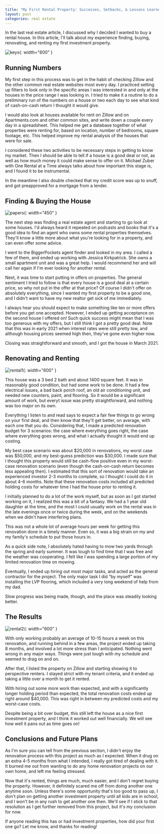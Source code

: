 ```yaml
---
title: "My First Rental Property: Successes, Setbacks, & Lessons Learned"
layout: post
categories: real estate
---
```


In the last real estate article, I discussed why I decided I wanted to buy a rental house. In this article, I'll talk about my experience finding, buying, renovating, and renting my first investment property.



![keys](/testpreviewsite/assets/keys.jpg){: width="600" }

## Running Numbers
My first step in this process was to get in the habit of checking Zillow and the other common real estate websites most every day. I practiced setting up filters to look only in the specific areas I was interested in and only at the houses in the price range I was looking in. I tried to make it a routine to do a preliminary run of the numbers on a house or two each day to see what kind of cash-on-cash return I thought it would give.

I would also look at houses available for rent on Zillow and on Apartments.com and other common sites, and write down a couple every day in a spreadsheet. This helped me get a database together of what properties were renting for, based on location, number of bedrooms, square footage, etc. This helped improve my rental analysis of the houses that were for sale.

I considered these two activities to be necessary steps in getting to know my market. Then I should be able to tell if a house is a good deal or not, as well as how much money it could make sense to offer on it. Michael Zuber with One Rental at a Time always talks about how important this stage is, and I found it to be instrumental.

In the meantime I also double checked that my credit score was up to snuff, and got preapproved for a mortgage from a lender.

## Finding & Buying the House
![papers](/testpreviewsite/assets/sign_papers.jpg){: width="450" }

The next step was finding a real estate agent and starting to go look at some houses. I'd always heard it repeated on podcasts and books that it's a good idea to find an agent who owns some rental properties themselves. They'll know a little more about what you're looking for in a property, and can even offer some advice.

I went to the BiggerPockets agent finder and looked in my area. I called a few of them, and ended up working with Jessica Kirkpatrick. She owns a small apartment unit and was a great help. I would recommend her and will call her again if I'm ever looking for another rental.

Next, it was time to start putting in offers on properties. The general sentiment I tried to follow is that every house is a good deal at a certain price, so why not put in the offer at that price? Of course I didn't offer on absolutely everything, since I wanted my first property to be a good one, and I didn't want to have my new realtor get sick of me immediately.

I always hear you should expect to make something like ten or more offers before you get one accepted. However, I ended up getting acceptance on the second house I offered on! Such quick success might mean that I was too generous with my offers, but I still think I got a pretty good deal. Note that this was in early 2021 when interest rates were still pretty low, and although housing prices seemed high then, they've gone even higher now.

Closing was straightforward and smooth, and I got the house in March 2021.

## Renovating and Renting
![rental1](/testpreviewsite/assets/rental1.jpg){: width="600" }
 
This house was a 3 bed 2 bath and about 1400 square feet. It was in reasonably good condition, but had some work to be done. It had a few electrical issues, a bad back porch roof, an old air conditioning unit, and needed new counters, paint, and flooring. So it would be a significant amount of work, but everyt issue was pretty straightforward, and nothing was too major on its own. 

Everything I listen to and read says to expect a fair few things to go wrong on your first deal, and then know that they'll get better, on average, with each one that you do. Considering that, I made a predicted renovation budget for 3 scenarios: the case where everything goes right, the case where everything goes wrong, and what I actually thought it would end up costing. 

My best case scenario was about $20,000 in renovations, my worst case was $50,000, and my best-guess prediction was $30,000. I made sure that I thought this property would still be cash-flow positive even in my worst-case renovation scenario (even though the cash-on-cash return becomes less appealing then). I estimated that this sort of renovation would take an experienced investor 2-3 months to complete, so I thought I could do it in about 4-6 months. Note that these renovation costs included all predicted holding costs for whatever time I had the house prior to renting it. 

I initially planned to do a lot of the work myself, but as soon as I got started working on it, I realized this was a bit of a fantasy. We had a 1 year old daughter at the time, and the most I could usually work on the rental was in the late evenings once or twice during the week, and on the weekends when we didn't have interfering plans. 

This was not a whole lot of average hours per week for getting this renovation done in a timely manner. Even so, it was a big strain on my and my family's schedule to put those hours in. 

As a quick side note, I absolutely hated having to mow two yards through the spring and early summer. It was tough to find time that I was free and the weather was cooperating. I felt like I was spending a large portion of my limited renovation time on mowing. 

Eventually, I ended up hiring out most major tasks, and acted as the general contractor for the project. The only major task I did “by myself” was installing the LVP flooring, which included a very long weekend of help from my dad.

Slow progress was being made, though, and the place was steadily looking better. 

## The Results
![rental2](/testpreviewsite/assets/rental2.jpg){: width="600" }
 
With only working probably an average of 10-15 hours a week on this renovation, and running behind in a few areas, the project ended up taking 8 months, and involved a lot more stress than I anticipated. Nothing went wrong in any major ways. Things were just tough with my schedule and seemed to drag on and on. 

After that, I listed the property on Zillow and starting showing it to perspective renters. I stayed strict with my tenant criteria, and it ended up taking a little over a month to get it rented. 

With hiring out some more work than expected, and with a significantly longer holding period than expected, the total renovation costs ended up right around $40,000. This was right in between my predicted costs and my worst-case costs. 

Despite being a bit over budget, this still left the house as a nice first investment property, and I think it worked out well financially. We will see how well it pans out as time goes on!

## Conclusions and Future Plans
As I'm sure you can tell from the previous section, I didn't enjoy the renovation process with this project as much as I expected. When it drug on an extra 4-5 months from what I intended, I really got tired of dealing with it. It burned me out from wanting to do any home renovation projects on our own home, and left me feeling stressed.

Now that it's rented, things are much, much easier, and I don't regret buying the property. However, it definitely scared me off from doing another one anytime soon. Unless there's some opportunity that's too good to pass up, I don't plan on getting another investment property until all kids are in school, and I won't be in any rush to get another one then. We'll see if I stick to that resolution as I get further removed from this project, but it's my conclusion for now.

If anyone reading this has or had investment properties, how did your first one go? Let me know, and thanks for reading!
